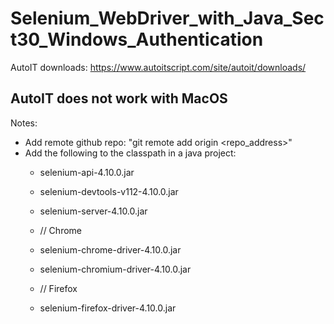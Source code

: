 # Selenium_WebDriver_with_Java_Sect30_Windows_Authentication

AutoIT downloads: https://www.autoitscript.com/site/autoit/downloads/
## AutoIT does not work with MacOS

Notes:
- Add remote github repo: "git remote add origin <repo_address>"
- Add the following to the classpath in a java project:
     - selenium-api-4.10.0.jar
     - selenium-devtools-v112-4.10.0.jar
     - selenium-server-4.10.0.jar
     
     - // Chrome
     - selenium-chrome-driver-4.10.0.jar
     - selenium-chromium-driver-4.10.0.jar
     
     - // Firefox
     - selenium-firefox-driver-4.10.0.jar
     
     